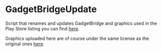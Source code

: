 # GadgetBridgeUpdate
Script that renames and updates GadgetBridge and graphics used in the Play Store listing you can find [here](https://play.google.com/store/apps/details?id=ee.aegrel.gadgetbridge).

Graphics uploaded here are of course under the same license as the original ones [here](https://github.com/Freeyourgadget/Gadgetbridge/blob/master/LICENSE.artwork).
